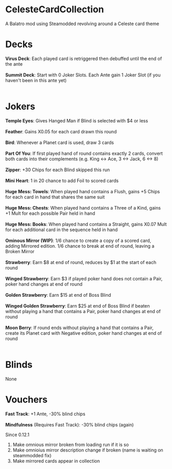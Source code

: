 # CelesteCardCollection
A Balatro mod using Steamodded revolving around a Celeste card theme



# Decks
<b>Virus Deck</b>: Each played card is retriggered then debuffed until the end of the ante<br><br>
<b>Summit Deck</b>: Start with 0 Joker Slots. Each Ante gain 1 Joker Slot (if you haven't been in this ante yet)<br><br>
# Jokers
<b>Temple Eyes</b>: Gives Hanged Man if Blind is selected with $4 or less<br><br>
<b>Feather</b>: Gains X0.05 for each card drawn this round<br><br>
<b>Bird</b>: Whenever a Planet card is used, draw 3 cards<br><br>
<b>Part Of You</b>: If first played hand of round contains exactly 2 cards, convert both cards into their complements (e.g. King <-> Ace, 3 <-> Jack, 6 <-> 8)<br><br>
<b>Zipper</b>: +30 Chips for each Blind skipped this run<br><br>
<b>Mini Heart</b>: 1 in 20 chance to add Foil to scored cards<br><br>
<b>Huge Mess: Towels</b>: When played hand contains a Flush, gains +5 Chips for each card in hand that shares the same suit<br><br>
<b>Huge Mess: Chests</b>: When played hand contains a Three of a Kind, gains +1 Mult for each possible Pair held in hand<br><br>
<b>Huge Mess: Books</b>: When played hand contains a Straight, gains X0.07 Mult for each additional card in the sequence held in hand<br><br>
<b>Ominous Mirror (WIP)</b>: 1/6 chance to create a copy of a scored card, adding Mirrored edition. 1/6 chance to break at end of round, leaving a Broken Mirror<br><br>
<b>Strawberry</b>: Earn $8 at end of round, reduces by $1 at the start of each round<br><br>
<b>Winged Strawberry</b>: Earn $3 if played poker hand does not contain a Pair, poker hand changes at end of round<br><br>
<b>Golden Strawberry</b>: Earn $15 at end of Boss Blind<br><br>
<b>Winged Golden Strawberry</b>: Earn $25 at end of Boss Blind if beaten without playing a hand that contains a Pair, poker hand changes at end of round<br><br>
<b>Moon Berry</b>: If round ends without playing a hand that contains a Pair, create its Planet card with Negative edition, poker hand changes at end of round<br><br>
# Blinds
None
# Vouchers
<b>Fast Track</b>: +1 Ante, -30% blind chips <br><br>
<b>Mindfulness</b> (Requires Fast Track): -30% blind chips (again) <br>

Since 0.12.1

1. Make omnious mirror broken from loading run if it is so
2. Make omnioius mirror description change if broken (name is waiting on steammodded fix)
3. Make mirrored cards appear in collection